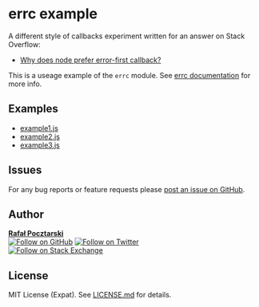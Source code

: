# errc example

[github-url]: https://github.com/rsp/node-errc-example
[readme-url]: https://github.com/rsp/node-errc-example#readme
[issues-url]: https://github.com/rsp/node-errc-example/issues
[license-url]: https://github.com/rsp/node-errc-example/blob/master/LICENSE.md
[travis-url]: https://travis-ci.org/rsp/node-errc-example
[travis-img]: https://travis-ci.org/rsp/node-errc-example.svg?branch=master
[snyk-url]: https://snyk.io/test/github/rsp/node-errc-example
[snyk-img]: https://snyk.io/test/github/rsp/node-errc-example/badge.svg
[david-url]: https://david-dm.org/rsp/node-errc-example
[david-img]: https://david-dm.org/rsp/node-errc-example/status.svg
[install-img]: https://nodei.co/npm/errc.png?compact=true
[downloads-img]: https://img.shields.io/npm/dt/errc.svg
[license-img]: https://img.shields.io/npm/l/errc.svg
[stats-url]: http://npm-stat.com/charts.html?package=errc
[github-follow-url]: https://github.com/rsp
[github-follow-img]: https://img.shields.io/github/followers/rsp.svg?style=social&label=Follow
[twitter-follow-url]: https://twitter.com/intent/follow?screen_name=pocztarski
[twitter-follow-img]: https://img.shields.io/twitter/follow/pocztarski.svg?style=social&label=Follow
[stackoverflow-url]: https://stackoverflow.com/users/613198/rsp
[stackexchange-url]: https://stackexchange.com/users/303952/rsp
[stackexchange-img]: https://stackexchange.com/users/flair/303952.png

A different style of callbacks experiment written for an answer on Stack Overflow:

* [Why does node prefer error-first callback?](https://stackoverflow.com/questions/40511513/why-does-node-prefer-error-first-callback/40512067#40512067)

This is a useage example of the `errc` module.
See [errc documentation](https://github.com/rsp/node-errc#readme) for more info.

Examples
--------
* [example1.js](example1.js)
* [example2.js](example2.js)
* [example3.js](example3.js)

Issues
------
For any bug reports or feature requests
please [post an issue on GitHub][issues-url].

Author
------
[**Rafał Pocztarski**](https://pocztarski.com/)
<br/>
[![Follow on GitHub][github-follow-img]][github-follow-url]
[![Follow on Twitter][twitter-follow-img]][twitter-follow-url]
<br/>
[![Follow on Stack Exchange][stackexchange-img]][stackoverflow-url]

License
-------
MIT License (Expat). See [LICENSE.md](LICENSE.md) for details.
